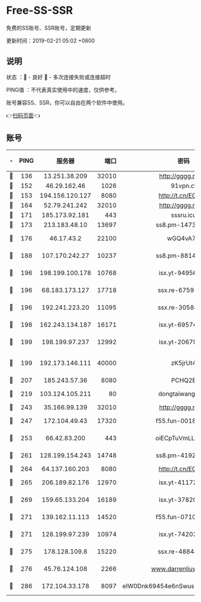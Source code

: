 # Free-SS-SSR

免费的SS账号、SSR账号，定期更新

更新时间：2019-02-21 05:02 +0800

## 说明

状态     ：🙂 - 良好 🙁 - 多次连接失败或连接超时

PING值   ：不代表真实使用中的速度，仅供参考。

账号兼容SS、SSR，你可以自由在两个软件中使用。

👉[扫码页面](https://liesauer.github.io/free-ss-ssr.github.io/)👈

## 账号

|-|PING|服务器|端口|密码|加密方式|区域|
|:----:|:----:|:-----:|-----:|:----:|:----:|:----:|
|🙂|136|13.251.38.209|32010|http://gggg.rocks|chacha20|SG|
|🙂|152|46.29.162.46|1026|91vpn.cf|rc4-md5|RU|
|🙂|153|194.156.120.127|8080|http://t.cn/EGJIyrl|rc4-md5|RU|
|🙂|164|52.79.241.242|32010|http://gggg.rocks|chacha20|KR|
|🙂|171|185.173.92.181|443|sssru.icu|rc4-md5|RU|
|🙂|173|213.183.48.10|13697|ss8.pm-14730262|rc4-md5|RU|
|🙂|176|46.17.43.2|22100|wGQ4vA7D|aes-256-gcm|RU|
|🙂|188|107.170.242.27|10237|ss8.pm-88140208|aes-256-cfb|US|
|🙂|196|198.199.100.178|10768|isx.yt-94956112|aes-256-cfb|US|
|🙂|196|68.183.173.127|17718|ssx.re-67591839|aes-256-cfb|US|
|🙂|196|192.241.223.20|11095|ssx.re-30588279|aes-256-cfb|US|
|🙂|198|162.243.134.187|16171|isx.yt-69574996|aes-256-cfb|US|
|🙂|199|198.199.97.237|12992|isx.yt-20679076|aes-256-cfb|US|
|🙂|199|192.173.146.111|40000|zK5jrUt4|chacha20-ietf-poly1305|US|
|🙂|207|185.243.57.36|8080|PCHQ2E|rc4-md5|US|
|🙂|219|103.124.105.211|80|dongtaiwang.com|aes-256-cfb|US|
|🙂|243|35.166.99.139|32010|http://gggg.rocks|chacha20|US|
|🙂|247|172.104.49.43|17320|f55.fun-00182763|aes-256-cfb|SG|
|🙂|253|66.42.83.200|443|oiECpTuVmLLxk4Ts|aes-256-cfb|US|
|🙂|261|128.199.154.243|14748|ss8.pm-41926117|aes-256-cfb|SG|
|🙂|264|64.137.160.203|8080|http://t.cn/EGJIyrl|rc4-md5|CA|
|🙂|265|206.189.82.176|12970|isx.yt-41172883|aes-256-cfb|SG|
|🙂|269|159.65.133.204|16189|isx.yt-37820855|aes-256-cfb|SG|
|🙂|271|139.162.11.113|14520|f55.fun-07100280|aes-256-cfb|SG|
|🙂|271|128.199.97.239|10974|isx.yt-74203101|aes-256-cfb|SG|
|🙂|275|178.128.109.8|15220|ssx.re-48844991|aes-256-cfb|SG|
|🙂|276|45.76.124.108|2266|www.darrenliuwei.com|aes-256-cfb|AU|
|🙂|286|172.104.33.178|8097|eIW0Dnk69454e6nSwuspv9DmS201tQ0D|aes-256-cfb|SG|
